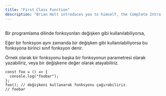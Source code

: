 ```yaml
---
title: "First Class Function"
description: "Brian Holt introduces you to himself, the Complete Intro to React version 6, and what you can expect to learn"
---
```


##

Bir programlama dilinde fonksyonları değişken gibi kullanılabiliyorsa,

Eğer bir fonksyon aynı zamanda bir değişken gibi kullanılabiliyorsa bu fonksyona birinci sınıf fonksyon denir.

Örnek olarak bir fonksyonu başka bir fonksyonun parametresi olarak yazabiliriz, veya bir değişkene değer olarak atayabiliriz.

```
const foo = () => {
  console.log("foobar");
};
foo(); // değişkeni kullanarak fonksyonu çağırabiliriz.
// foobar
```
